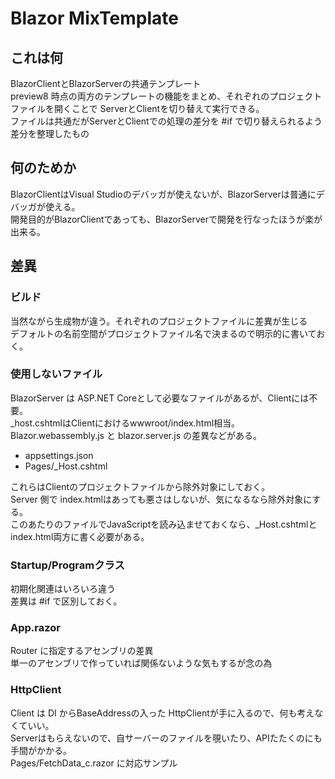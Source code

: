 # Blazor MixTemplate

## これは何

BlazorClientとBlazorServerの共通テンプレート  
preview8 時点の両方のテンプレートの機能をまとめ、それぞれのプロジェクトファイルを開くことで ServerとClientを切り替えて実行できる。  
ファイルは共通だがServerとClientでの処理の差分を #if で切り替えられるよう差分を整理したもの

## 何のためか

BlazorClientはVisual Studioのデバッガが使えないが、BlazorServerは普通にデバッガが使える。  
開発目的がBlazorClientであっても、BlazorServerで開発を行なったほうが楽が出来る。

## 差異

### ビルド

当然ながら生成物が違う。それぞれのプロジェクトファイルに差異が生じる  
デフォルトの名前空間がプロジェクトファイル名で決まるので明示的に書いておく。

### 使用しないファイル

BlazorServer は ASP.NET Coreとして必要なファイルがあるが、Clientには不要。  
_host.cshtmlはClientにおけるwwwroot/index.html相当。  
Blazor.webassembly.js と blazor.server.js の差異などがある。

* appsettings.json
* Pages/_Host.cshtml

これらはClientのプロジェクトファイルから除外対象にしておく。  
Server 側で index.htmlはあっても悪さはしないが、気になるなら除外対象にする。  
このあたりのファイルでJavaScriptを読み込ませておくなら、_Host.cshtmlとindex.html両方に書く必要がある。

### Startup/Programクラス

初期化関連はいろいろ違う  
差異は #if で区別しておく。

### App.razor 

Router に指定するアセンブリの差異  
単一のアセンブリで作っていれば関係ないような気もするが念の為

### HttpClient

Client は DI からBaseAddressの入った HttpClientが手に入るので、何も考えなくていい。  
Serverはもらえないので、自サーバーのファイルを覗いたり、APIたたくのにも手間がかかる。  
Pages/FetchData_c.razor に対応サンプル
